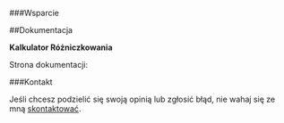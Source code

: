 ###Wsparcie

##Dokumentacja

**Kalkulator Różniczkowania**

Strona dokumentacji:

###Kontakt

Jeśli chcesz podzielić się swoją opinią lub zgłosić błąd, nie wahaj się ze mną [skontaktować](mailto:i.d.kosinska@gmail.com).

